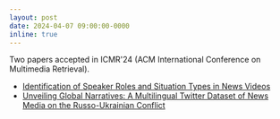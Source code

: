 ```yaml
---
layout: post
date: 2024-04-07 09:00:00-0000
inline: true
---
```


Two papers accepted in ICMR'24 (ACM International Conference on Multimedia Retrieval).
- [Identification of Speaker Roles and Situation Types in News Videos](https://dl.acm.org/doi/10.1145/3652583.3658101)
- [Unveiling Global Narratives: A Multilingual Twitter Dataset of News Media on the Russo-Ukrainian Conflict](https://dl.acm.org/doi/10.1145/3652583.3657622)
